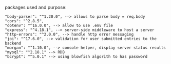 packages used and purpose: 

    "body-parser": "^1.20.0", --> allows to parse body = req.body
    "cors": "^2.8.5", 
    "dotenv": "^16.0.0", --> allow to use .env file
    "express": "^4.18.1", --> server-side middleware to host a server
    "http-errors": "^2.0.0", --> handle http error messaging
    "joi": "^17.6.0", --> validation for user submitted entries to the backend
    "morgan": "^1.10.0", --> console helper, display server status results
    "mysql": "^2.18.1" --> RDB
    "bcrypt": "^5.0.1" --> using blowfish algorith to has password
    